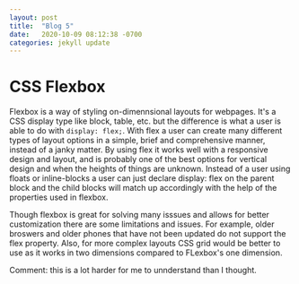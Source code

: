 ```yaml
---
layout: post
title:  "Blog 5"
date:   2020-10-09 08:12:38 -0700
categories: jekyll update
---
```


<h1>CSS Flexbox</h1>

<p>
    Flexbox is a way of styling on-dimennsional layouts for webpages. It's a CSS display type like block, table, etc. but the difference is what a user is able to do with <code>display: flex;</code>. With flex a user can create many different types of layout options in a simple, brief and comprehensive manner, instead of a janky matter. By using flex it works well with a responsive design and layout, and is probably one of the best options for vertical design and when the heights of things are unknown. Instead of a user using floats or inline-blocks a user can just declare display: flex on the parent block and the child blocks will match up accordingly with the help of the properties used in flexbox.
<p>
    Though flexbox is great for solving many isssues and allows for better customization there are some limitations and issues. For example, older broswers and older phones that have not been updated do not support the flex property. Also, for more complex layouts CSS grid would be better to use as it works in two dimensions compared to FLexbox's one dimension.
</p>
<p>
    Comment: this is a lot harder for me to unnderstand than I thought.
</p> 